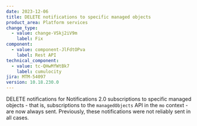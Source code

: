 ```yaml
---
date: 2023-12-06
title: DELETE notifications to specific managed objects
product_area: Platform services
change_type:
  - value: change-VSkj2iV9m
    label: Fix
component:
  - value: component-JlFdtOPva
    label: Rest API
technical_component:
  - value: tc-QHwMfWtBk7
    label: cumulocity
jira: MTM-54097
version: 10.18.230.0
---
```

DELETE notifications for Notifications 2.0 subscriptions to specific managed objects - that is, subscriptions to the <code>managedObjects</code> API in the <code>mo</code> context - are now always sent. Previously, these notifications were not reliably sent in all cases.